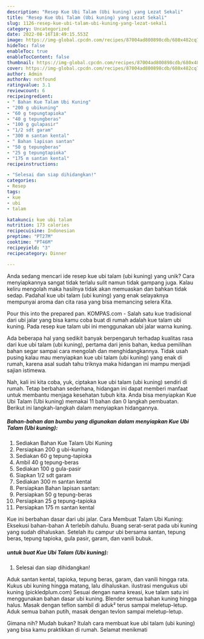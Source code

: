```yaml
---
description: "Resep Kue Ubi Talam (Ubi kuning) yang Lezat Sekali"
title: "Resep Kue Ubi Talam (Ubi kuning) yang Lezat Sekali"
slug: 1126-resep-kue-ubi-talam-ubi-kuning-yang-lezat-sekali
category: Uncategorized
date: 2022-08-16T18:49:15.553Z
image: https://img-global.cpcdn.com/recipes/87004ad800898cdb/680x482cq70/kue-ubi-talam-ubi-kuning-foto-resep-utama.jpg
hideToc: false
enableToc: true
enableTocContent: false
thumbnail: https://img-global.cpcdn.com/recipes/87004ad800898cdb/680x482cq70/kue-ubi-talam-ubi-kuning-foto-resep-utama.jpg
cover: https://img-global.cpcdn.com/recipes/87004ad800898cdb/680x482cq70/kue-ubi-talam-ubi-kuning-foto-resep-utama.jpg
author: Admin
authorAv: notfound
ratingvalue: 3.1
reviewcount: 6
recipeingredient:
- " Bahan Kue Talam Ubi Kuning"
- "200 g ubikuning"
- "60 g tepungtapioka"
- "40 g tepungberas"
- "100 g gulapasir"
- "1/2 sdt garam"
- "300 m santan kental"
- " Bahan lapisan santan"
- "50 g tepungberas"
- "25 g tepungtapioka"
- "175 m santan kental"
recipeinstructions:

- "Selesai dan siap dihidangkan!"
categories:
- Resep
tags:
- kue
- ubi
- talam

katakunci: kue ubi talam 
nutrition: 173 calories
recipecuisine: Indonesian
preptime: "PT27M"
cooktime: "PT46M"
recipeyield: "3"
recipecategory: Dinner

---
```





Anda sedang mencari ide resep kue ubi talam (ubi kuning) yang unik? Cara menyiapkannya sangat tidak terlalu sulit namun tidak gampang juga. Kalau keliru mengolah maka hasilnya tidak akan memuaskan dan bahkan tidak sedap. Padahal kue ubi talam (ubi kuning) yang enak selayaknya mempunyai aroma dan cita rasa yang bisa memancing selera Kita.





Pour this into the prepared pan. KOMPAS.com - Salah satu kue tradisional dari ubi jalar yang bisa kamu coba buat di rumah adalah kue talam ubi kuning. Pada resep kue talam ubi ini menggunakan ubi jalar warna kuning.

Ada beberapa hal yang sedikit banyak berpengaruh terhadap kualitas rasa dari kue ubi talam (ubi kuning), pertama dari jenis bahan, kedua pemilihan bahan segar sampai cara mengolah dan menghidangkannya. Tidak usah pusing kalau mau menyiapkan kue ubi talam (ubi kuning) yang enak di rumah, karena asal sudah tahu triknya maka hidangan ini mampu menjadi sajian istimewa.






Nah, kali ini kita coba, yuk, ciptakan kue ubi talam (ubi kuning) sendiri di rumah. Tetap berbahan sederhana, hidangan ini dapat memberi manfaat untuk membantu menjaga kesehatan tubuh kita. Anda bisa menyiapkan Kue Ubi Talam (Ubi kuning) memakai 11 bahan dan 0 langkah pembuatan. Berikut ini langkah-langkah dalam menyiapkan hidangannya.

<!--inarticleads1-->

##### Bahan-bahan dan bumbu yang digunakan dalam menyiapkan Kue Ubi Talam (Ubi kuning):

1. Sediakan  Bahan Kue Talam Ubi Kuning
1. Persiapkan 200 g ubi-kuning
1. Sediakan 60 g tepung-tapioka
1. Ambil 40 g tepung-beras
1. Sediakan 100 g gula-pasir
1. Siapkan 1/2 sdt garam
1. Sediakan 300 m santan kental
1. Persiapkan  Bahan lapisan santan:
1. Persiapkan 50 g tepung-beras
1. Persiapkan 25 g tepung-tapioka
1. Persiapkan 175 m santan kental


Kue ini berbahan dasar dari ubi jalar. Cara Membuat Talam Ubi Kuning: Eksekusi bahan-bahan A terlebih dahulu. Buang serat-serat pada ubi kuning yang sudah dihaluskan. Setelah itu campur ubi bersama santan, tepung beras, tepung tapioka, gula pasir, garam, dan vanili bubuk. 

<!--inarticleads2-->

#####  untuk buat Kue Ubi Talam (Ubi kuning):


1. Selesai dan siap dihidangkan!

Aduk santan kental, tapioka, tepung beras, garam, dan vanili hingga rata. Kukus ubi kuning hingga matang, lalu dihaluskan. ilustrasi mengukus ubi kuning (pickledplum.com) Sesuai dengan nama kreasi, kue talam satu ini menggunakan bahan dasar ubi kuning. Blender semua bahan kuning hingga halus. Masak dengan teflon sambil di aduk² terus sampai meletup-letup. Aduk semua bahan putih, masak dengan tevlon sampai meletup-letup. 

Gimana nih? Mudah bukan? Itulah cara membuat kue ubi talam (ubi kuning) yang bisa kamu praktikkan di rumah. Selamat menikmati
